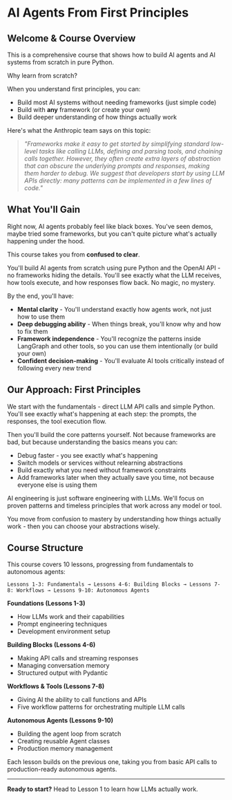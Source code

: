 # AI Agents From First Principles

## Welcome & Course Overview

This is a comprehensive course that shows how to build AI agents and AI systems from scratch in pure Python.

Why learn from scratch?

When you understand first principles, you can:

- Build most AI systems without needing frameworks (just simple code)
- Build with **any** framework (or create your own)
- Build deeper understanding of how things actually work

Here's what the Anthropic team says on this topic:

> *"Frameworks make it easy to get started by simplifying standard low-level tasks like calling LLMs, defining and parsing tools, and chaining calls together. However, they often create extra layers of abstraction that can obscure the underlying prompts and responses, making them harder to debug. We suggest that developers start by using LLM APIs directly: many patterns can be implemented in a few lines of code."*

## What You'll Gain

Right now, AI agents probably feel like black boxes. You've seen demos, maybe tried some frameworks, but you can't quite picture what's actually happening under the hood.

This course takes you from **confused to clear**.

You'll build AI agents from scratch using pure Python and the OpenAI API - no frameworks hiding the details. You'll see exactly what the LLM receives, how tools execute, and how responses flow back. No magic, no mystery.

By the end, you'll have:

- **Mental clarity** - You'll understand exactly how agents work, not just how to use them
- **Deep debugging ability** - When things break, you'll know why and how to fix them
- **Framework independence** - You'll recognize the patterns inside LangGraph and other tools, so you can use them intentionally (or build your own)
- **Confident decision-making** - You'll evaluate AI tools critically instead of following every new trend

## Our Approach: First Principles

We start with the fundamentals - direct LLM API calls and simple Python. You'll see exactly what's happening at each step: the prompts, the responses, the tool execution flow.

Then you'll build the core patterns yourself. Not because frameworks are bad, but because understanding the basics means you can:

- Debug faster - you see exactly what's happening
- Switch models or services without relearning abstractions
- Build exactly what you need without framework constraints
- Add frameworks later when they actually save you time, not because everyone else is using them

AI engineering is just software engineering with LLMs. We'll focus on proven patterns and timeless principles that work across any model or tool.

You move from confusion to mastery by understanding how things actually work - then you can choose your abstractions wisely.

## Course Structure

This course covers 10 lessons, progressing from fundamentals to autonomous agents:

```
Lessons 1-3: Fundamentals → Lessons 4-6: Building Blocks → Lessons 7-8: Workflows → Lessons 9-10: Autonomous Agents
```

**Foundations (Lessons 1-3)**

- How LLMs work and their capabilities
- Prompt engineering techniques
- Development environment setup

**Building Blocks (Lessons 4-6)**

- Making API calls and streaming responses
- Managing conversation memory
- Structured output with Pydantic

**Workflows & Tools (Lessons 7-8)**

- Giving AI the ability to call functions and APIs
- Five workflow patterns for orchestrating multiple LLM calls

**Autonomous Agents (Lessons 9-10)**

- Building the agent loop from scratch
- Creating reusable Agent classes
- Production memory management

Each lesson builds on the previous one, taking you from basic API calls to production-ready autonomous agents.

---

**Ready to start?** Head to Lesson 1 to learn how LLMs actually work.
